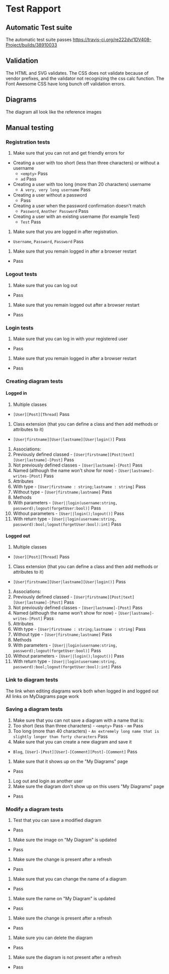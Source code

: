 # Test Rapport

## Automatic Test suite
The automatic test suite passes <https://travis-ci.org/re222dv/1DV408-Project/builds/38910033>

## Validation
The HTML and SVG validates. The CSS does not validate because of vendor prefixes, and the
validator not recognizing the css calc function. The Font Awesome CSS have long bunch off
validation errors.

## Diagrams
The diagram all look like the reference images

## Manual testing
### Registration tests
1. Make sure that you can not and get friendly errors for
  - Creating a user with too short (less than three characters) or without a username
    - `<empty>` Pass
    - `ad` Pass
  - Creating a user with too long (more than 20 characters) username
    - `A very, very long username` Pass
  - Creating a user without a password
    - Pass
  - Creating a user when the password confirmation doesn't match
    - `Password`, `Another Password` Pass
  - Creating a user with an existing username (for example Test)
    - `Test` Pass
1. Make sure that you are logged in after registration.
  - `Username`, `Password`, `Password` Pass
1. Make sure that you remain logged in after a browser restart
  - Pass

### Logout tests
1. Make sure that you can log out
  - Pass
1. Make sure that you remain logged out after a browser restart
  - Pass

### Login tests
1. Make sure that you can log in with your registered user
  - Pass
1. Make sure that you remain logged in after a browser restart
  - Pass

### Creating diagram tests
#### Logged in
1. Multiple classes
 - `[User][Post][Thread]` Pass
1. Class extension (that you can define a class and then add methods or attributes to it)
 - `[User|firstname][User|lastname][User|login()]` Pass
1. Associations:
  1. Previously defined classed
    - `[User|firstname][Post|text][User|lastname]-[Post]` Pass
  1. Not previously defined classes
    - `[User|lastname]-[Post]` Pass
  1. Named (although the name won't show for now)
    - `[User|lastname]-writes-[Post]` Pass
1. Attributes
  1. With type
    - `[User|firstname : string;lastname : string]` Pass
  1. Without type
    - `[User|firstname;lastname]` Pass
1. Methods
  1. With parameters
    - `[User||login(username:string, password);logout(forgetUser:bool)]` Pass
  1. Without parameters
    - `[User||login();logout()]` Pass
  1. With return type
    - `[User||login(username:string, password):bool;logout(forgetUser:bool):int]` Pass
#### Logged out
1. Multiple classes
 - `[User][Post][Thread]` Pass
1. Class extension (that you can define a class and then add methods or attributes to it)
 - `[User|firstname][User|lastname][User|login()]` Pass
1. Associations:
  1. Previously defined classed
    - `[User|firstname][Post|text][User|lastname]-[Post]` Pass
  1. Not previously defined classes
    - `[User|lastname]-[Post]` Pass
  1. Named (although the name won't show for now)
    - `[User|lastname]-writes-[Post]` Pass
1. Attributes
  1. With type
    - `[User|firstname : string;lastname : string]` Pass
  1. Without type
    - `[User|firstname;lastname]` Pass
1. Methods
  1. With parameters
    - `[User||login(username:string, password);logout(forgetUser:bool)]` Pass
  1. Without parameters
    - `[User||login();logout()]` Pass
  1. With return type
    - `[User||login(username:string, password):bool;logout(forgetUser:bool):int]` Pass
    
### Link to diagram tests
The link when editing diagrams work both when logged in and logged out
All links on MyDiagrams page work

### Saving a diagram tests
1. Make sure that you can not save a diagram with a name that is:
  1. Too short (less than three characters)
    - `<empty>` Pass
    - `mm` Pass
  1. Too long (more than 40 characters)
    - `An extremely long name that is slightly longer than forty characters` Pass
1. Make sure that you can create a new diagram and save it
  - `Blog`, `[User]-[Post][User]-[Comment][Post]-[Comment]` Pass
1. Make sure that it shows up on the "My Diagrams" page
  - Pass
1. Log out and login as another user
1. Make sure the diagram don't show up on this users "My Diagrams" page
  - Pass

### Modify a diagram tests
1. Test that you can save a modified diagram
 - Pass
1. Make sure the image on "My Diagram" is updated
 - Pass
1. Make sure the change is present after a refresh
 - Pass
1. Make sure that you can change the name of a diagram
 - Pass
1. Make sure the name on "My Diagram" is updated
 - Pass
1. Make sure the change is present after a refresh
 - Pass
1. Make sure you can delete the diagram
 - Pass
1. Make sure the diagram is not present after a refresh
 - Pass
